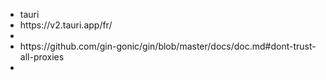 <ul>
  <li>tauri</li> 
 <li> https://v2.tauri.app/fr/ <li>
 <li>https://github.com/gin-gonic/gin/blob/master/docs/doc.md#dont-trust-all-proxies <li>

</ul>
